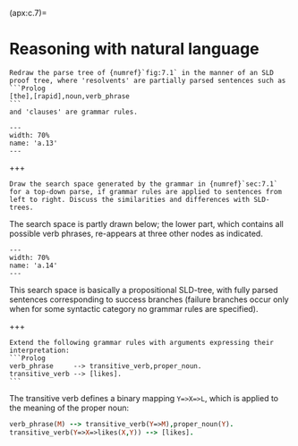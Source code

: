 <!--H3: Section C.7-->
(apx:c.7)=
# Reasoning with natural language #

````{solution} ex:7.1
Redraw the parse tree of {numref}`fig:7.1` in the manner of an SLD proof tree, where 'resolvents' are partially parsed sentences such as
```Prolog
[the],[rapid],noun,verb_phrase
```
and 'clauses' are grammar rules.
````

```{figure} /src/fig/appendices/image028.svg
---
width: 70%
name: 'a.13'
---
```

+++

<!--section 7.1-->
```{solution} ex:7.2
Draw the search space generated by the grammar in {numref}`sec:7.1` for a top-down parse, if grammar rules are applied to sentences from left to right. Discuss the similarities and differences with SLD-trees.
```

The search space is partly drawn below; the lower part, which contains all possible verb phrases, re-appears at three other nodes as indicated.
```{figure} /src/fig/appendices/image030.svg
---
width: 70%
name: 'a.14'
---
```
This search space is basically a propositional SLD-tree, with fully parsed sentences corresponding to success branches (failure branches occur only when for some syntactic category no grammar rules are specified).

+++

````{solution} ex:7.4
Extend the following grammar rules with arguments expressing their interpretation:
```Prolog
verb_phrase     --> transitive_verb,proper_noun.
transitive_verb --> [likes].
```
````

The transitive verb defines a binary mapping `Y=>X=>L`, which is applied to the meaning of the proper noun:
```Prolog
verb_phrase(M) --> transitive_verb(Y=>M),proper_noun(Y).
transitive_verb(Y=>X=>likes(X,Y)) --> [likes].
```
